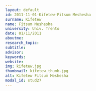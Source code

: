 ```yaml
---
layout: default 
id: 2011-11-01-Kifetew-Fitsum Meshesha
surname: Kifetew
name: Fitsum Meshesha
university: Univ. Trento
date: 01/11/2011
aboutme: 
research_topic: 
subtitle: 
advisor: 
keywords: 
website: 
img: kifetew.jpg
thumbnail: kifetew_thumb.jpg
alt: Kifetew Fitsum Meshesha
modal_id: stud27
---
```

